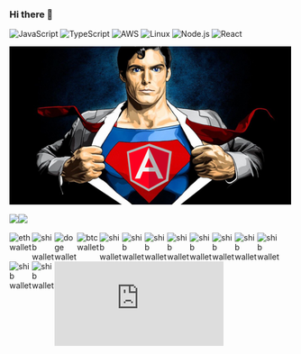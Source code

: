 ### Hi there 👋

![JavaScript](https://img.shields.io/badge/-JavaScript-000?&logo=JavaScript)
![TypeScript](https://img.shields.io/badge/-TypeScript-000?&logo=TypeScript)
![AWS](https://img.shields.io/badge/-AWS-000?&logo=Amazon-AWS&logoColor=F90)
![Linux](https://img.shields.io/badge/-Linux-000?&logo=Linux)
![Node.js](https://img.shields.io/badge/-Node.js-000?&logo=node.js)
![React](https://img.shields.io/badge/-React-000?&logo=React)

![alt text](/img/tumblr_o1n96vth4D1ufi43qo1_500.png?w=200)


<a href="/"><img height="137px" src="https://github-readme-stats.vercel.app/api?username=elidakirigo&hide_title=true&hide_border=false&show_icons=true&include_all_commits=true&count_private=true&line_height=21&text_color=000&icon_color=000&bg_color=0,ea6161,ffc64d,fffc4d,52fa5a&theme=graywhite" /><!-- wi*quL3fcV --><img height="137px" src="https://github-readme-stats.vercel.app/api/top-langs/?username=mikeowino&hide=html&hide_title=true&hide_border=true&layout=compact&langs_count=6&exclude_repo=comp426,Redventures-Movie-Quotes&text_color=000&icon_color=fff&bg_color=0,52fa5a,4dfcff,c64dff&theme=graywhite" /></a>

<a href="https://blockchair.com/ethereum/address/0x98b2e5c160a775e3d9e3b48626568b017b51f75b"><img align="left" alt="eth wallet" src="https://icons.iconarchive.com/icons/cjdowner/cryptocurrency-flat/72/Ethereum-ETH-icon.png" width="40px"></a>
<a href="https://etherscan.io/address/0x98b2E5c160A775e3D9E3b48626568B017B51F75B"><img align="left" alt="shib wallet" src="https://cryptologos.cc/logos/shiba-inu-shib-logo.svg" width="40px" ></a>
<a href="https://dogechain.info/address/D8tXE5wN9ntx6bL6kVMyCA344VodTYbvZm"><img align="left" alt="doge wallet" src="https://cryptologos.cc/logos/dogecoin-doge-logo.svg" width="40px" ></a>
<a href="https://blockchair.com/bitcoin/address/bc1qqpuvsezs6ydquq93khyt5lk7l5g60csj5mwg72"><img align="left" alt="btc wallet" src="https://cryptologos.cc/logos/bitcoin-btc-logo.svg" width="40px" ></a>
<a href="https://etherscan.io/address/0x98b2E5c160A775e3D9E3b48626568B017B51F75B"><img align="left" alt="shib wallet" src="https://cryptologos.cc/logos/binance-coin-bnb-logo.svg" width="40px" ></a>
<a href="https://etherscan.io/address/0x98b2E5c160A775e3D9E3b48626568B017B51F75B"><img align="left" alt="shib wallet" src="https://cryptologos.cc/logos/avalanche-avax-logo.svg" width="40px" ></a>
<a href="https://etherscan.io/address/0x98b2E5c160A775e3D9E3b48626568B017B51F75B"><img align="left" alt="shib wallet" src="https://cryptologos.cc/logos/hex-hex-logo.svg" width="40px" ></a>
<a href="https://etherscan.io/address/0x98b2E5c160A775e3D9E3b48626568B017B51F75B"><img align="left" alt="shib wallet" src="https://cryptologos.cc/logos/pancakeswap-cake-logo.svg" width="40px" ></a>
<a href="https://etherscan.io/address/0x98b2E5c160A775e3D9E3b48626568B017B51F75B"><img align="left" alt="shib wallet" src="https://cryptologos.cc/logos/basic-attention-token-bat-logo.svg" width="40px" ></a>
<a href="https://blockchair.com/stellar/account/GDWTIZCPTFVLGCEB3D57WGXTKOM6GSMOMVHXJ6PEZ3XUQOOG2B7MB6BU"><img align="left" alt="shib wallet" src="https://cryptologos.cc/logos/stellar-xlm-logo.svg" width="40px" ></a>
<a href="https://blockchair.com/ripple/account/rJnVrkJBA8pvfvSfFN6hV69YvRgD5Y5udv"><img align="left" alt="shib wallet" src="https://cryptologos.cc/logos/xrp-xrp-logo.svg" width="40px" ></a>
<a href="https://explorer.solana.com/address/4ZWwm6dLfZdZYeaN7qNkhu4RihkHex8w5pQ3x6DkHXry"><img align="left" alt="shib wallet" src="https://cryptologos.cc/logos/solana-sol-logo.svg" width="40px" ></a>
<a href="https://cardanoscan.io/address/DdzFFzCqrhtBQmfMDYBRJqNMmUaH27W8fz33ZAkgiWpxH5io6VTK14HbWFmWVobSvyWfhJLaAyGqQhcYjSmZcGcUfVBwmKD6ZuuwRx52"><img align="left" alt="shib wallet" src="https://cryptologos.cc/logos/cardano-ada-logo.svg" width="40px" ></a>
<a href="https://etherscan.io/address/0x98b2E5c160A775e3D9E3b48626568B017B51F75B"><img align="left" alt="shib wallet" src="https://cryptologos.cc/logos/1inch-1inch-logo.svg" width="40px" ></a>
<!--
- 🔭 I’m currently working on ...meeting my clients needs!
- 📫 How to reach me: ...on the email at the description section
- 👯 I’m looking to collaborate on ...creating amazing websites.

<!-- ![alt text](https://cdn.abcotvs.com/dip/images/5332891_S108767171.JPG?w=200) -->
[![commits.top rank](http://biego.tech/commits.php?user=elidakirigo&country=kenya)](https://commits.top/kenya.html)
<!--
<iframe src="https://giphy.com/embed/xT9DPCU60mRbtGw7Ys" width="480" height="270" frameBorder="0" class="giphy-embed" allowFullScreen></iframe><p><a href="https://giphy.com/gifs/spongebob-cartoon-nickelodeon-thumbs-xT9DPCU60mRbtGw7Ys">via GIPHY</a></p>

**elidakirigo/elidakirigo** is a ✨ _special_ ✨ repository because its `README.md` (this file) appears on your GitHub profile.

Here are some ideas to get you started:


- 🌱 I’m currently learning ...

- 🤔 I’m looking for help with ...
- 💬 Ask me about ...

- 😄 Pronouns: ...
- ⚡ Fun fact: ...
-->
